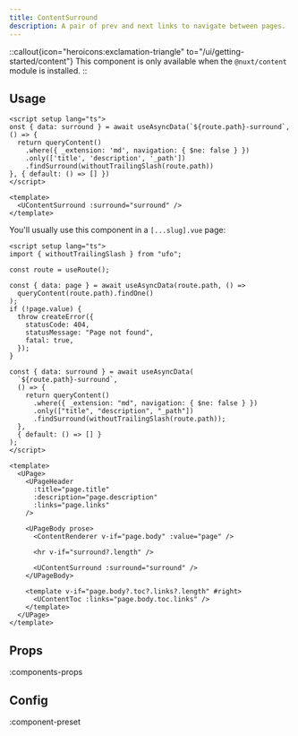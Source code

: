 ```yaml
---
title: ContentSurround
description: A pair of prev and next links to navigate between pages.
---
```


::callout{icon="heroicons:exclamation-triangle" to="/ui/getting-started/content"}
This component is only available when the `@nuxt/content` module is installed.
::

## Usage

```vue [example.vue]
<script setup lang="ts">
onst { data: surround } = await useAsyncData(`${route.path}-surround`, () => {
  return queryContent()
    .where({ _extension: 'md', navigation: { $ne: false } })
    .only(['title', 'description', '_path'])
    .findSurround(withoutTrailingSlash(route.path))
}, { default: () => [] })
</script>

<template>
  <UContentSurround :surround="surround" />
</template>
```

You'll usually use this component in a `[...slug].vue` page:

```vue [pages/[...slug\].vue]
<script setup lang="ts">
import { withoutTrailingSlash } from "ufo";

const route = useRoute();

const { data: page } = await useAsyncData(route.path, () =>
  queryContent(route.path).findOne()
);
if (!page.value) {
  throw createError({
    statusCode: 404,
    statusMessage: "Page not found",
    fatal: true,
  });
}

const { data: surround } = await useAsyncData(
  `${route.path}-surround`,
  () => {
    return queryContent()
      .where({ _extension: "md", navigation: { $ne: false } })
      .only(["title", "description", "_path"])
      .findSurround(withoutTrailingSlash(route.path));
  },
  { default: () => [] }
);
</script>

<template>
  <UPage>
    <UPageHeader
      :title="page.title"
      :description="page.description"
      :links="page.links"
    />

    <UPageBody prose>
      <ContentRenderer v-if="page.body" :value="page" />

      <hr v-if="surround?.length" />

      <UContentSurround :surround="surround" />
    </UPageBody>

    <template v-if="page.body?.toc?.links?.length" #right>
      <UContentToc :links="page.body.toc.links" />
    </template>
  </UPage>
</template>
```

## Props

:components-props

## Config

:component-preset
